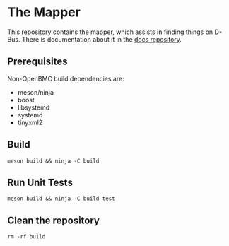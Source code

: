 # The Mapper

This repository contains the mapper, which assists in finding things on D-Bus.
There is documentation about it in the [docs repository][architecture].

## Prerequisites

Non-OpenBMC build dependencies are:

- meson/ninja
- boost
- libsystemd
- systemd
- tinyxml2

## Build

`meson build && ninja -C build`

## Run Unit Tests

`meson build && ninja -C build test`

## Clean the repository

`rm -rf build`

[architecture]:
  https://github.com/openbmc/docs/blob/master/architecture/object-mapper.md
